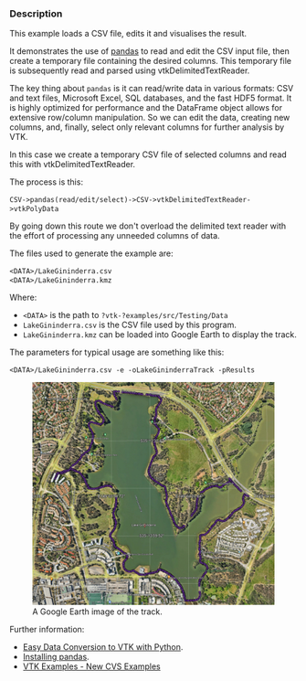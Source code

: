 ### Description

This example loads a CSV file, edits it and visualises the result.

It demonstrates the use of [pandas](https://pandas.pydata.org/) to read and edit the CSV input file, then create a temporary file containing the desired columns. This temporary file is subsequently read and parsed using vtkDelimitedTextReader.

The key thing about `pandas` is it can read/write data in various formats: CSV and text files, Microsoft Excel, SQL databases, and the fast HDF5 format. It is highly optimized for performance and the DataFrame object allows for extensive row/column manipulation. So we can edit the data, creating new columns, and, finally, select only relevant columns for further analysis by VTK.

In this case we create a temporary CSV file of selected columns and read this with vtkDelimitedTextReader.

The process is this:

``` text
CSV->pandas(read/edit/select)->CSV->vtkDelimitedTextReader->vtkPolyData
```

By going down this route we don't overload the delimited text reader with the effort of processing any unneeded columns of data.

The files used to generate the example are:

``` text
<DATA>/LakeGininderra.csv
<DATA>/LakeGininderra.kmz
```

Where:

- `<DATA>` is the path to `?vtk-?examples/src/Testing/Data`
- `LakeGininderra.csv` is the CSV file used by this program.
- `LakeGininderra.kmz` can be loaded into Google Earth to display the track.

The parameters for typical usage are something like this:

``` text
<DATA>/LakeGininderra.csv -e -oLakeGininderraTrack -pResults
```

<figure>
  <img style="float:middle" src="https://raw.githubusercontent.com/Kitware/vtk-examples/gh-pages/src/SupplementaryData/Python/IO/LakeGininderra.jpg">
  <figcaption>A Google Earth image of the track.</figcaption>
</figure>

Further information:

- [Easy Data Conversion to VTK with Python](https://www.kitware.com/easy-data-conversion-to-vtk-with-python/).
- [Installing pandas](https://pandas.pydata.org/docs/getting_started/install.html).
- [VTK Examples - New CVS Examples](https://discourse.vtk.org/t/vtk-examples-new-cvs-examples/11632)
